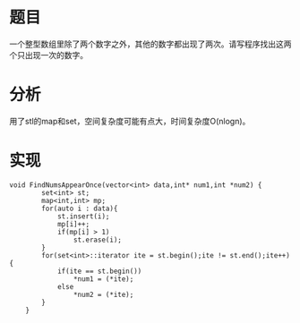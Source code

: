 # 题目
一个整型数组里除了两个数字之外，其他的数字都出现了两次。请写程序找出这两个只出现一次的数字。
# 分析
用了stl的map和set，空间复杂度可能有点大，时间复杂度O(nlogn)。
# 实现
```
void FindNumsAppearOnce(vector<int> data,int* num1,int *num2) {
        set<int> st;
        map<int,int> mp;
        for(auto i : data){
            st.insert(i);
            mp[i]++;
            if(mp[i] > 1)
                st.erase(i);
        }
        for(set<int>::iterator ite = st.begin();ite != st.end();ite++){
            if(ite == st.begin())
                *num1 = (*ite);
            else
                *num2 = (*ite);
        }
    }
```